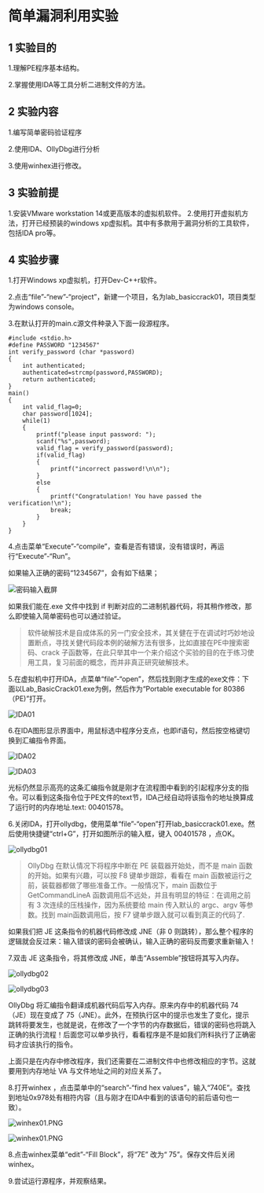 # 简单漏洞利用实验

##  1 实验目的

1.理解PE程序基本结构。

2.掌握使用IDA等工具分析二进制文件的方法。


##  2 实验内容

1.编写简单密码验证程序

2.使用IDA、OllyDbg进行分析

3.使用winhex进行修改。


##  3 实验前提

1.安装VMware workstation 14或更高版本的虚拟机软件。
2.使用打开虚拟机方法，打开已经预装的windows xp虚拟机。其中有多款用于漏洞分析的工具软件，包括IDA pro等。


##  4 实验步骤

1.打开Windows xp虚拟机，打开Dev-C++r软件。

2.点击“file”-“new”-“project”，新建一个项目，名为lab_basiccrack01，项目类型为windows console。

3.在默认打开的main.c源文件种录入下面一段源程序。
```
#include <stdio.h>
#define PASSWORD "1234567"
int verify_password (char *password)
{
    int authenticated;
    authenticated=strcmp(password,PASSWORD);
    return authenticated;
}
main()
{
    int valid_flag=0;
    char password[1024];
    while(1)
    {
        printf("please input password: ");
        scanf("%s",password);
        valid_flag = verify_password(password);
        if(valid_flag)
        {
            printf("incorrect password!\n\n");
        }
        else
        {
            printf("Congratulation! You have passed the verification!\n");
            break;
        }
    }
}
```

4.点击菜单“Execute”-“compile”，查看是否有错误，没有错误时，再运行“Execute”-“Run”。

如果输入正确的密码“1234567”，会有如下结果；

![密码输入截屏](images\lab_0day\01\密码输入截屏.PNG)

如果我们能在.exe 文件中找到 if 判断对应的二进制机器代码，将其稍作修改，那么即使输入简单密码也可以通过验证。

> 软件破解技术是自成体系的另一门安全技术，其关健在于在调试时巧妙地设置断点，寻找关健代码段本例的破解方法有很多，比如直接在PE中搜索密码、crack 子函数等，在此只举其中一个来介绍这个买验的目的在于练习使用工具，复习前面的概念，而并非真正研究破解技术。


5.在虚拟机中打开IDA，点菜单“file”-“open”，然后找到刚才生成的exe文件：下面以Lab_BasicCrack01.exe为例，然后作为“Portable executable for 80386（PE)”打开。

![IDA01](images\lab_0day\01\ida01.PNG)

6.在IDA图形显示界面中，用鼠标选中程序分支点，也即if语句，然后按空格键切换到汇编指令界面。

![IDA02](images\lab_0day\01\ida02.PNG)

![IDA03](images\lab_0day\01\ida03.PNG)

光标仍然显示高亮的这条汇编指令就是刚才在流程图中看到的引起程序分支的指令。可以看到这条指令位于PE文件的text节，IDA己经自动将该指令的地址换算成了运行时的内存地址.text: 00401578。

6.关闭IDA，打开ollydbg，使用菜单“file”-“open”打开lab_basiccrack01.exe。然后使用快捷键“ctrl+G”，打开如图所示的输入框，键入 00401578 ，点OK。

![ollydbg01](images\lab_0day\01\ollydbg01.PNG)


> OllyDbg 在默认情况下将程序中断在 PE 装载器开始处，而不是 main 函数的开始。如果有兴趣，可以按 F8 键单步跟踪，看看在 main 函数被运行之前，装载器都做了哪些准备工作。一般情况下，main 函数位于 GetCommandLineA 函数调用后不远处，并且有明显的特征：在调用之前有 3 次连续的压栈操作，因为系统要给 main 传入默认的 argc、argv 等参数。找到 main函数调用后，按 F7 键单步跟入就可以看到真正的代码了.

如果我们把 JE 这条指令的机器代码修改成 JNE（非 0 则跳转），那么整个程序的逻辑就会反过来：输入错误的密码会被确认，输入正确的密码反而要求重新输入！

7.双击 JE 这条指令，将其修改成 JNE，单击“Assemble”按钮将其写入内存。

![ollydbg02](images\lab_0day\01\ollydbg02.PNG)

![ollydbg03](images\lab_0day\01\ollydbg03.PNG)

OllyDbg 将汇编指令翻译成机器代码后写入内存。原来内存中的机器代码 74（JE）现在变成了 75（JNE）。此外，在预执行区中的提示也发生了变化，提示跳转将要发生，也就是说，在修改了一个字节的内存数据后，错误的密码也将跳入正确的执行流程！后面您可以单步执行，看看程序是不是如我们所料执行了正确密码才应该执行的指令。


上面只是在内存中修改程序，我们还需要在二进制文件中也修改相应的字节。这就要用到内存地址 VA 与文件地址之间的对应关系了。

8.打开winhex ，点击菜单中的“search”-“find hex values”，输入“740E”。查找到地址0x978处有相符内容（且与刚才在IDA中看到的该语句的前后语句也一致）。

![winhex01.PNG](images\lab_0day\01\winhex01.PNG)

![winhex01.PNG](images\lab_0day\01\winhex01.PNG)


8.点击winhex菜单“edit”-“Fill Block”，将“7E” 改为“ 75”。保存文件后关闭winhex。

9.尝试运行源程序，并观察结果。


